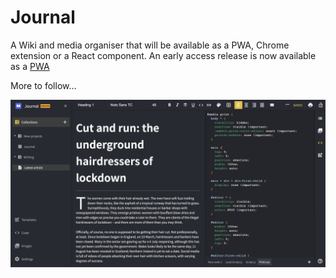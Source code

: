 # Journal 

A Wiki and media organiser that will be available as a PWA, Chrome extension or a React component. An early access release is now available as a [PWA](https://mpkelly.github.io/journal)

More to follow...

![Journal](https://raw.githubusercontent.com/mpkelly/Journal/master/packages/journal-chrome/screenshots/Editor.png)


